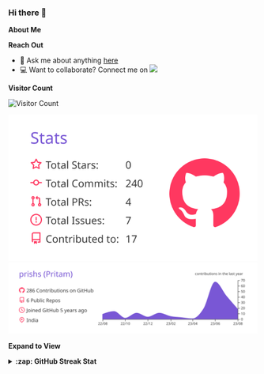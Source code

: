 ### Hi there 👋

**About Me**

**Reach Out**
- :speech_balloon: Ask me about anything [here](https://github.com/prishs/prishs/discussions)
- :computer: Want to collaborate? Connect me on [![](https://img.shields.io/badge/pritamshah-%230077B5.svg?&style=for-the-badge&logo=linkedin&logoColor=white)](https://www.linkedin.com/in/pritam-sshah)

<!-- - <div style="display:flex;flex-wrap:wrap;"> :computer: If want to collaborate, Connect me on <a style="text-decoration:none !important;" href="https://www.linkedin.com/in/pritam-sshah"> <img src=https://img.shields.io/badge/linkedin-%230077B5.svg?&style=for-the-badge&logo=linkedin&logoColor=white alt="Linkedin" title="Linkedin"></div> -->

<!-- - [![Linkedin](https://i.stack.imgur.com/gVE0j.png)@pritam-sshah](https://www.linkedin.com/in/pritam-sshah) -->

<!-- [![Linkedin](./_assets/svg/linkedin.svg)@pritam-shah](https://www.linkedin.com/in/pritam-sshah) -->

<!-- <img src="https://raw.githubusercontent.com/prishs/profile-summary-cards/master/profile-summary-card-output/nord_dark/3-stats.svg" width="32.5%"> -->


**Visitor Count**

![Visitor Count](https://profile-counter.glitch.me/prish-collab/count.svg)


<!-- <div id="badges">
  <a href="https://www.linkedin.com/in/pritam-sshah">
    <img src="https://img.shields.io/badge/LinkedIn-blue?style=for-the-badge&logo=linkedin&logoColor=white" alt="LinkedIn Badge"/>
  </a>
  <a href="your-youtube-URL">
    <img src="https://img.shields.io/badge/YouTube-red?style=for-the-badge&logo=youtube&logoColor=white" alt="Youtube Badge"/>
  </a>
  <a href="your-twitter-URL">
    <img src="https://img.shields.io/badge/Twitter-blue?style=for-the-badge&logo=twitter&logoColor=white" alt="Twitter Badge"/>
  </a>
</div> -->

<!-- ![](http://github-profile-summary-cards.vercel.app/api/cards/stats?username=prishs&theme=github) -->
![](https://raw.githubusercontent.com/prishs/profile-summary-card/main/profile-summary-card-output/buefy/3-stats.svg)
![](https://raw.githubusercontent.com/prishs/profile-summary-card/main/profile-summary-card-output/buefy/0-profile-details.svg)

<!-- [![Pritam's GitHub stats](https://github-readme-stats.vercel.app/api?username=prishs&show_icons=true&layout=compact&theme=buefy&include_all_commits=true&hide_border=true)](https://github.com/prishs) -->

**Expand to View**
<details>
  <summary><b>:zap: GitHub Streak Stat</b></summary>
<img align="center" src="https://github-readme-streak-stats.herokuapp.com/?user=prishs" alt="Pritam's Github Streak" />
</details>

  <!-- <img src="https://github-readme-stats.anuraghazra1.vercel.app/api?username=prishs&show_icons=true" /> -->

<!-- | <a href="https://github.com/prishs"><img align="center" src="https://github-readme-stats.vercel.app/api?username=prishs&show_icons=true&include_all_commits=true&theme=buefy&hide_border=true" alt="Pritam's github stats" /></a> | <a href="https://github.com/prishs"><img align="center" src="https://github-readme-stats.vercel.app/api/top-langs/?username=prishs&layout=compact&theme=buefy&hide_border=true" /></a> |
| ------------- | ------------- | -->

<!-- todo
add blog post
https://github.com/Rishit-dagli/Rishit-dagli/blob/master/README.md -->

<!--
**prish-collab/prish-collab** is a ✨ _special_ ✨ repository because its `README.md` (this file) appears on your GitHub profile.

Here are some ideas to get you started:

- 🔭 I’m currently working on ...
- 🌱 I’m currently learning ...
- 👯 I’m looking to collaborate on ...
- 🤔 I’m looking for help with ...
- 💬 Ask me about ...
- 📫 How to reach me: ...
- 😄 Pronouns: ...
- ⚡ Fun fact: ...
-->
